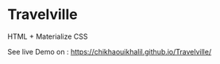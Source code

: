 # Travelville
HTML + Materialize CSS

See live Demo on : https://chikhaouikhalil.github.io/Travelville/

